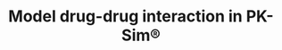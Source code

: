 ---
title:  Model drug-drug interaction in PK-Sim®
description: >
  This tutorial presents a step-by- step guide on how to setup a fully mechanistic drug-drug interaction model in PK-Sim®.
full_url: "https://github.com/Open-Systems-Pharmacology/OSP-based-publications-and-content/issues/122"  
icon: film
---